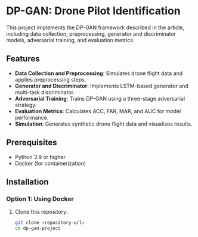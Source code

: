 # DP-GAN: Drone Pilot Identification

This project implements the DP-GAN framework described in the article, including data collection, preprocessing, generator and discriminator models, adversarial training, and evaluation metrics.

## Features
- **Data Collection and Preprocessing**: Simulates drone flight data and applies preprocessing steps.
- **Generator and Discriminator**: Implements LSTM-based generator and multi-task discriminator.
- **Adversarial Training**: Trains DP-GAN using a three-stage adversarial strategy.
- **Evaluation Metrics**: Calculates ACC, FAR, MAR, and AUC for model performance.
- **Simulation**: Generates synthetic drone flight data and visualizes results.

## Prerequisites
- Python 3.9 or higher
- Docker (for containerization)

## Installation

### Option 1: Using Docker
1. Clone this repository:
   ```bash
   git clone <repository-url>
   cd dp-gan-project
